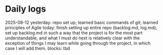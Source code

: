 # Daily logs

2025-08-12
yesterday: repo set up; learned basic commands of git; learned principles of Agile
today: finish setting up entire repo (backlog.md, log.md); set up backlog.md in such a way
that the project is for the most part understandable, and what I must do next is relatively clear
with the exception of things I may learn while going through the project, in which case I will
add them.
blocks: tbd


